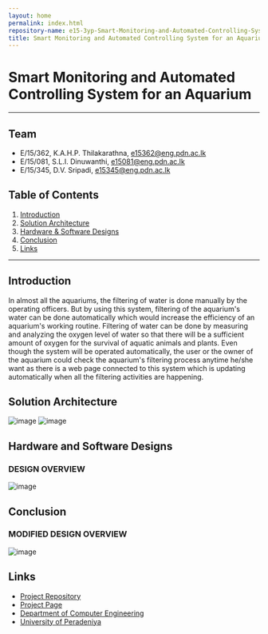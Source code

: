```yaml
---
layout: home
permalink: index.html
repository-name: e15-3yp-Smart-Monitoring-and-Automated-Controlling-System-for-an-Aquarium
title: Smart Monitoring and Automated Controlling System for an Aquarium
---
```


# Smart Monitoring and Automated Controlling System for an Aquarium

---

## Team
-  E/15/362, K.A.H.P. Thilakarathna, [e15362@eng.pdn.ac.lk](mailto:e15362@eng.pdn.ac.lk)
-  E/15/081, S.L.I. Dinuwanthi, [e15081@eng.pdn.ac.lk](mailto:e15081@eng.pdn.ac.lk)
-  E/15/345, D.V. Sripadi, [e15345@eng.pdn.ac.lk](mailto:e15345@eng.pdn.ac.lk)

## Table of Contents
1. [Introduction](#introduction)
2. [Solution Architecture](#solution-architecture )
3. [Hardware & Software Designs](#hardware-and-software-designs)
4. [Conclusion](#conclusion)
5. [Links](#links)

---

## Introduction
In almost all the aquariums, the filtering of water is done manually by the operating officers. But by using this system, filtering of the aquarium's water can be done automatically which would increase the efficiency of an aquarium's working routine. Filtering of water can be done by measuring and analyzing the oxygen level of water so that there will be a sufficient amount of oxygen for the survival of aquatic animals and plants. Even though the system will be operated automatically, the user or the owner of the aquarium could check the aquarium's filtering process anytime he/she want as there is a web page connected to this system which is updating automatically when all the filtering activities are happening.

## Solution Architecture

![image](https://user-images.githubusercontent.com/73756777/119237038-6ae76d80-bb58-11eb-9743-721a30a453c6.png)
![image](https://user-images.githubusercontent.com/73756777/119237055-85214b80-bb58-11eb-836c-b30e4d37ae92.png)


## Hardware and Software Designs

### DESIGN OVERVIEW
![image](https://user-images.githubusercontent.com/73756777/119237074-a4b87400-bb58-11eb-8452-594a6ad1887b.png)


## Conclusion

### MODIFIED DESIGN OVERVIEW
![image](https://user-images.githubusercontent.com/73756777/119237102-c7e32380-bb58-11eb-9db5-aa1ea8c0bcc6.png)


## Links  
- <a href = "https://github.com/cepdnaclk/e15-3yp-Smart-Monitoring-and-Automated-Controlling-System-for-an-Aquarium" target = "_blank"> Project Repository </a>
- <a href = "https://cepdnaclk.github.io/e15-3yp-Smart-Monitoring-and-Automated-Controlling-System-for-an-Aquarium/" target = "_blank">Project Page</a>
- <a href = "http://www.ce.pdn.ac.lk/" target = "_blank">Department of Computer Engineering</a>
- <a href = "https://eng.pdn.ac.lk/" target = "_blank">University of Peradeniya</a>


[//]: # (Please refer this to learn more about Markdown syntax)
[//]: # (https://github.com/adam-p/markdown-here/wiki/Markdown-Cheatsheet)
